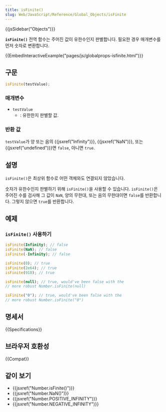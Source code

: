```yaml
---
title: isFinite()
slug: Web/JavaScript/Reference/Global_Objects/isFinite
---
```


{{jsSidebar("Objects")}}

**`isFinite()`** 전역 함수는 주어진 값이 유한수인지 판별합니다. 필요한 경우 매개변수를 먼저 숫자로 변환합니다.

{{EmbedInteractiveExample("pages/js/globalprops-isfinite.html")}}

## 구문

```js
isFinite(testValue);
```

### 매개변수

- `testValue`
  - : 유한한지 판별할 값.

### 반환 값

`testValue`가 양 또는 음의 {{jsxref("Infinity")}}, {{jsxref("NaN")}}, 또는 {{jsxref("undefined")}}면 `false`, 아니면 `true`.

## 설명

`isFinite()`은 최상위 함수로 어떤 객체와도 연결되지 않았습니다.

숫자가 유한수인지 판별하기 위해 `isFinite()`을 사용할 수 있습니다. `isFinite()`은 주어진 수를 검사해 그 값이 `NaN`, 양의 무한대, 또는 음의 무한대이면 `false`를 반환합니다. 그렇지 않으면 `true`를 반환합니다.

## 예제

### `isFinite()` 사용하기

```js
isFinite(Infinity); // false
isFinite(NaN); // false
isFinite(-Infinity); // false

isFinite(0); // true
isFinite(2e64); // true
isFinite(910); // true

isFinite(null); // true, would've been false with the
// more robust Number.isFinite(null)

isFinite("0"); // true, would've been false with the
// more robust Number.isFinite("0")
```

## 명세서

{{Specifications}}

## 브라우저 호환성

{{Compat}}

## 같이 보기

- {{jsxref("Number.isFinite()")}}
- {{jsxref("Number.NaN()")}}
- {{jsxref("Number.POSITIVE_INFINITY")}}
- {{jsxref("Number.NEGATIVE_INFINITY")}}
